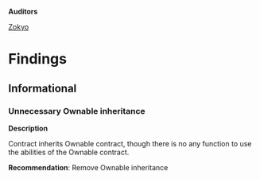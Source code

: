 **Auditors**

[Zokyo](https://x.com/zokyo_io)

# Findings

## Informational

### Unnecessary Ownable inheritance

**Description**

Contract inherits Ownable contract, though there is no any function to use the abilities of the
Ownable contract.

**Recommendation**:
Remove Ownable inheritance
